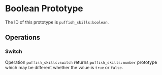 # Boolean Prototype

The ID of this prototype is `puffish_skills:boolean`.

## Operations

### Switch

Operation `puffish_skills:switch` returns `puffish_skills:number` prototype which may be different whether the value is `true` or `false`.